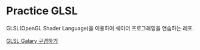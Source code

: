 # Practice GLSL
GLSL(OpenGL Shader Language)을 이용하여 쉐이더 프로그래밍을 연습하는 레포.

[GLSL Galary 구경하기](https://glsl-galary.herokuapp.com/)
